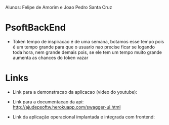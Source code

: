 Alunos: Felipe de Amorim e Joao Pedro Santa Cruz

# PsoftBackEnd

 - Token tempo de inspiracao é de uma semana, botamos esse tempo pois é um tempo grande para que o usuario nao precise
 ficar se logando toda hora, nem grande demais pois, se ele tem um tempo muito grande aumenta as chances do token
 vazar


# Links

- Link para a demonstracao da aplicacao (video do youtube):

- Link para a documentacao da api: http://ajudepsoftw.herokuapp.com/swagger-ui.html

- Link da aplicação operacional implantada e integrada com frontend:


